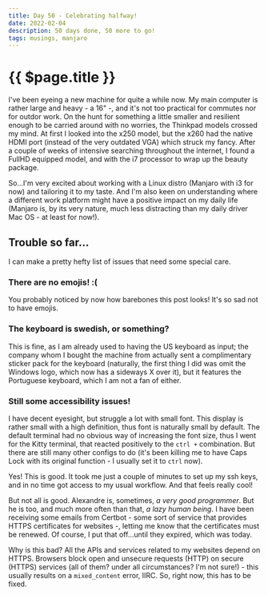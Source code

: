 ```yaml
---
title: Day 50 - Celebrating halfway!
date: 2022-02-04
description: 50 days done, 50 more to go!
tags: musings, manjaro
---
```


# {{ $page.title }}

I've been eyeing a new machine for quite a while now. My main computer is rather large and heavy - a 16" -, and it's not too practical for commutes nor for outdor work. On the hunt for something a little smaller and resilient enough to be carried around with no worries, the Thinkpad models crossed my mind. At first I looked into the x250 model, but the x260 had the native HDMI port (instead of the very outdated VGA) which struck my fancy. After a couple of weeks of intensive searching throughout the internet, I found a FullHD equipped model, and with the i7 processor to wrap up the beauty package.

So...I'm very excited about working with a Linux distro (Manjaro with i3 for now) and tailoring it to my taste. And I'm also keen on understanding where a different work platform might have a positive impact on my daily life (Manjaro is, by its very nature, much less distracting than my daily driver Mac OS - at least for now!).

## Trouble so far...

I can make a pretty hefty list of issues that need some special care. 

### There are no emojis! :(

You probably noticed by now how barebones this post looks! It's so sad not to have emojis.

### The keyboard is swedish, or something?

This is fine, as I am already used to having the US keyboard as input; the company whom I bought the machine from actually sent a complimentary sticker pack for the keyboard (naturally, the first thing I did was omit the Windows logo, which now has a sideways X over it), but it features the Portuguese keyboard, which I am not a fan of either.

### Still some accessibility issues!

I have decent eyesight, but struggle a lot with small font. This display is rather small with a high definition, thus font is naturally small by default. The 
default terminal had no obvious way of increasing the font size, thus I went for the Kitty terminal, that reacted positively to the `ctrl +` combination. But there are still many other configs to do (it's been killing me to have Caps Lock with its original function - I usually set it to `ctrl` now).

Yes! This is good. It took me just a couple of minutes to set up my ssh keys, and in no time got access to my usual workflow. And that feels really cool! 

But not all is good. Alexandre is, sometimes, *a very good programmer*. But he is too, and much more often than that, *a lazy human being*. I have been receiving some emails from Certbot - some sort of service that provides HTTPS certificates for websites -, letting me know that the certificates must be renewed. Of course, I put that off...until they expired, which was today.

Why is this bad? All the APIs and services related to my websites depend on HTTPS. Browsers block open and unsecure requests (HTTP) on secure (HTTPS) services (all of them? under all circumstances? I'm not sure!) - this usually results on a `mixed_content` error, IIRC. So, right now, this has to be fixed.

<FetchComments :title=$frontmatter.title />
<PostComments :title=$frontmatter.title />
